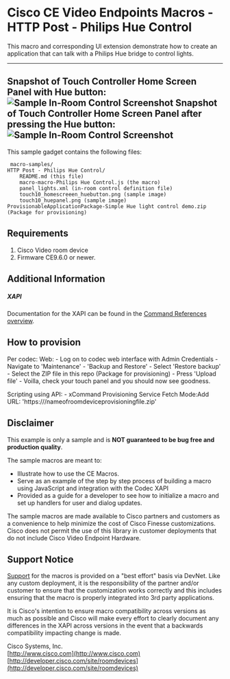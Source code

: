 # Cisco CE Video Endpoints Macros - HTTP Post - Philips Hue Control
This macro and corresponding UI extension demonstrate how to create an application that can talk with a Philips Hue bridge to control lights. 

---
Snapshot of Touch Controller Home Screen Panel with Hue button:
![Sample In-Room Control Screenshot](touch10_homescreeen_huebutton.png)
Snapshot of Touch Controller Home Screen Panel after pressing the Hue button:
![Sample In-Room Control Screenshot](touch10_huepanel.png)
---


This sample gadget contains the following files:

     macro-samples/
	HTTP Post - Philips Hue Control/
		README.md (this file)
		macro-macro-Philips Hue Control.js (the macro)
		panel_lights.xml (in-room control definition file)
		touch10_homescreeen_huebutton.png (sample image)
		touch10_huepanel.png (sample image)
    ProvisionableApplicationPackage-Simple Hue light control demo.zip (Package for provisioning)


## Requirements
1. Cisco Video room device
2. Firmware CE9.6.0 or newer.


## Additional Information
##### XAPI
Documentation for the XAPI can be found in the [Command References overview](https://www.cisco.com/c/en/us/support/collaboration-endpoints/telepresence-quick-set-series/products-command-reference-list.html).

## How to provision
Per codec:
  Web:
    - Log on to codec web interface with Admin Credentials
    - Navigate to 'Maintenance' - 'Backup and Restore'
    - Select 'Restore backup'
    - Select the ZIP file in this repo (Package for provisioning)
    - Press 'Upload file'
    - Voilla, check your touch panel and you should now see goodness.

  Scripting using API:
    - xCommand Provisioning Service Fetch Mode:Add URL: 'https://<YourPath>/nameofroomdeviceprovisioningfile.zip'

## Disclaimer
This example is only a sample and is **NOT guaranteed to be bug free and production quality**.

The sample macros are meant to:
- Illustrate how to use the CE Macros.
- Serve as an example of the step by step process of building a macro using JavaScript and integration with the Codec XAPI
- Provided as a guide for a developer to see how to initialize a macro and set up handlers for user and dialog updates.

The sample macros are made available to Cisco partners and customers as a convenience to help minimize the cost of Cisco Finesse customizations. Cisco does not permit the use of this library in customer deployments that do not include Cisco Video Endpoint Hardware.

## Support Notice
[Support](http://developer.cisco.com/site/devnet/support) for the macros is provided on a "best effort" basis via DevNet. Like any custom deployment, it is the responsibility of the partner and/or customer to ensure that the customization works correctly and this includes ensuring that the macro is properly integrated into 3rd party applications.

It is Cisco's intention to ensure macro compatibility across versions as much as possible and Cisco will make every effort to clearly document any differences in the XAPI across versions in the event that a backwards compatibility impacting change is made.

Cisco Systems, Inc.<br>
[http://www.cisco.com](http://www.cisco.com)<br>
[http://developer.cisco.com/site/roomdevices](http://developer.cisco.com/site/roomdevices)
